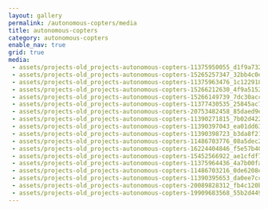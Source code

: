 ```yaml
---
layout: gallery
permalink: /autonomous-copters/media
title: autonomous-copters
category: autonomous-copters
enable_nav: true
grid: true
media: 
 - assets/projects-old_projects-autonomous-copters-11375950055_d1f9a73241.jpg
 - assets/projects-old_projects-autonomous-copters-15265257347_32bb4c0efd.jpg
 - assets/projects-old_projects-autonomous-copters-11375963476_1c122918ee.jpg
 - assets/projects-old_projects-autonomous-copters-15266212630_4f9a51526e.jpg
 - assets/projects-old_projects-autonomous-copters-15266149739_7dc30accd2.jpg
 - assets/projects-old_projects-autonomous-copters-11377430535_25845ac7d7.jpg
 - assets/projects-old_projects-autonomous-copters-20753482458_85daed9efb.jpg
 - assets/projects-old_projects-autonomous-copters-11390271815_7b02d422aa.jpg
 - assets/projects-old_projects-autonomous-copters-11390397043_ea01dd63d1.jpg
 - assets/projects-old_projects-autonomous-copters-11390398723_b3da8f212a.jpg
 - assets/projects-old_projects-autonomous-copters-11486703776_08a5dec250.jpg
 - assets/projects-old_projects-autonomous-copters-16224404846_f5e57b4028.jpg
 - assets/projects-old_projects-autonomous-copters-15452566922_ae1cfdf7ee.jpg
 - assets/projects-old_projects-autonomous-copters-11375964436_4a7b00fa91.jpg
 - assets/projects-old_projects-autonomous-copters-11486703216_0de6208e12.jpg
 - assets/projects-old_projects-autonomous-copters-11390395653_da0ee7cc47.jpg
 - assets/projects-old_projects-autonomous-copters-20089828312_fb4c120bff.jpg
 - assets/projects-old_projects-autonomous-copters-19909683568_55b2d449de.jpg
---
```


